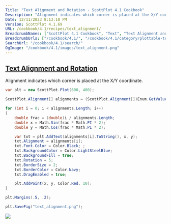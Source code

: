 ```yaml
---
Title: "Text Alignment and Rotation - ScottPlot 4.1 Cookbook"
Description: "Alignment indicates which corner is placed at the X/Y coordinate."
Date: 12/11/2023 8:13:10 PM
Version: ScottPlot 4.1.69
URL: /cookbook/4.1/recipes/text_alignment/
BreadcrumbNames: ["ScottPlot 4.1 Cookbook", "Text", "Text Alignment and Rotation"]
BreadcrumbUrls: ["/cookbook/4.1/", "/cookbook/4.1/category/plottable-text", "/cookbook/4.1/recipes/text_alignment/"]
SearchUrl: "/cookbook/4.1/search/"
OgImage: "/cookbook/4.1/images/text_alignment.png"
---
```


<h2><a id='text-alignment-and-rotation' href='/cookbook/4.1/recipes/text_alignment/'>Text Alignment and Rotation</a></h2>

Alignment indicates which corner is placed at the X/Y coordinate.

```cs
var plt = new ScottPlot.Plot(600, 400);

ScottPlot.Alignment[] alignments = (ScottPlot.Alignment[])Enum.GetValues(typeof(ScottPlot.Alignment));

for (int i = 0; i < alignments.Length; i++)
{
    double frac = (double)i / alignments.Length;
    double x = Math.Sin(frac * Math.PI * 2);
    double y = Math.Cos(frac * Math.PI * 2);

    var txt = plt.AddText(alignments[i].ToString(), x, y);
    txt.Alignment = alignments[i];
    txt.Font.Color = Color.Black; ;
    txt.BackgroundColor = Color.LightSteelBlue;
    txt.BackgroundFill = true;
    txt.Rotation = 5;
    txt.BorderSize = 2;
    txt.BorderColor = Color.Navy;
    txt.DragEnabled = true;

    plt.AddPoint(x, y, Color.Red, 10);
}

plt.Margins(.5, .2);

plt.SaveFig("text_alignment.png");
```

<img src='../../images/text_alignment.png' class='d-block mx-auto my-5' />


